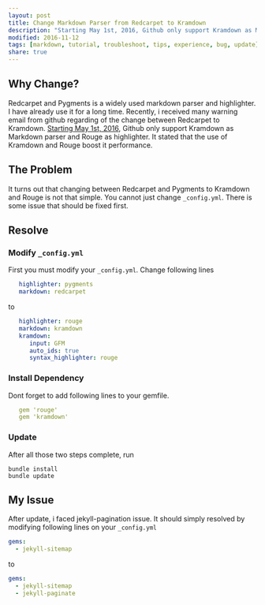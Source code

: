 ```yaml
---
layout: post
title: Change Markdown Parser from Redcarpet to Kramdown
description: "Starting May 1st, 2016, Github only support Kramdown as Markdown parser. This post is about what you should done on updating Redcarpet to Kramdown."
modified: 2016-11-12
tags: [markdown, tutorial, troubleshoot, tips, experience, bug, update]
share: true
---
```

## Why Change?
Redcarpet and Pygments is a widely used markdown parser and highlighter. I have already use it for a long time. Recently, i received many warning email from github regarding of the change between Redcarpet to Kramdown. [Starting May 1st, 2016](https://github.com/blog/2100-github-pages-now-faster-and-simpler-with-jekyll-3-0), Github only support Kramdown as Markdown parser and Rouge as highlighter. It stated that the use of Kramdown and Rouge boost it performance.

## The Problem
It turns out that changing between Redcarpet and Pygments to Kramdown and Rouge is not that simple. You cannot just change ```_config.yml```. There is some issue that should be fixed first.

## Resolve
### Modify ```_config.yml```
First you must modify your ```_config.yml```. Change following lines

```yaml
   highlighter: pygments
   markdown: redcarpet
```

to

```yaml
   highlighter: rouge
   markdown: kramdown
   kramdown:
      input: GFM
      auto_ids: true
      syntax_highlighter: rouge
```

### Install Dependency
Dont forget to add following lines to your gemfile.

```yaml
   gem 'rouge'
   gem 'kramdown'
```

### Update
After all those two steps complete, run

    bundle install
    bundle update

## My Issue
After update, i faced jekyll-pagination issue. It should simply resolved by modifying following lines on your ```_config.yml```

```yaml
gems:
  - jekyll-sitemap
```

to

```yaml
gems:
  - jekyll-sitemap
  - jekyll-paginate
```